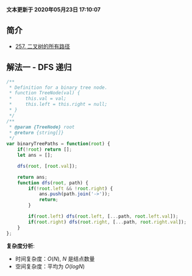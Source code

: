 **文本更新于 2020年05月23日 17:10:07**
## 简介
- [257. 二叉树的所有路径](https://leetcode-cn.com/problems/binary-tree-paths/)

## 解法一 - DFS 递归


```javascript
/**
 * Definition for a binary tree node.
 * function TreeNode(val) {
 *     this.val = val;
 *     this.left = this.right = null;
 * }
 */
/**
 * @param {TreeNode} root
 * @return {string[]}
 */
var binaryTreePaths = function(root) {
    if(!root) return [];
    let ans = [];

    dfs(root, [root.val]);

    return ans;
    function dfs(root, path) {
        if(!root.left && !root.right) {
            ans.push(path.join('->'));
            return;
        }

        if(root.left) dfs(root.left, [...path, root.left.val]);
        if(root.right) dfs(root.right, [...path, root.right.val]);
    }
};
```
**复杂度分析**:
- 时间复杂度：$O(N)$, $N$ 是结点数量
- 空间复杂度：平均为 $O(logN)$